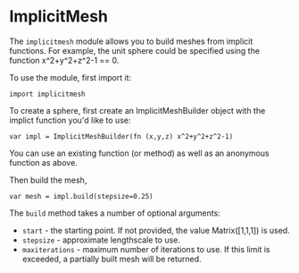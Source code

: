 [comment]: # (Implicitmesh module help)
[version]: # (0.5)

# ImplicitMesh
[tagimplicitmesh]: # (implicitmesh)

The `implicitmesh` module allows you to build meshes from implicit functions. For example, the unit sphere could be specified using the function x^2+y^2+z^2-1 == 0.

To use the module, first import it:

    import implicitmesh

To create a sphere, first create an ImplicitMeshBuilder object with the implict function you'd like to use:

    var impl = ImplicitMeshBuilder(fn (x,y,z) x^2+y^2+z^2-1)

You can use an existing function (or method) as well as an anonymous function as above.

Then build the mesh,

    var mesh = impl.build(stepsize=0.25)

The `build` method takes a number of optional arguments:

* `start` - the starting point. If not provided, the value Matrix([1,1,1]) is used.
* `stepsize` - approximate lengthscale to use.
* `maxiterations` - maximum number of iterations to use. If this limit is exceeded, a partially built mesh will be returned.
